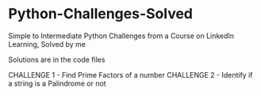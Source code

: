 # Python-Challenges-Solved

Simple to Intermediate Python Challenges from a Course on LinkedIn Learning, Solved by me

Solutions are in the code files

CHALLENGE 1 - Find Prime Factors of a number
CHALLENGE 2 - Identify if a string is a Palindrome or not
